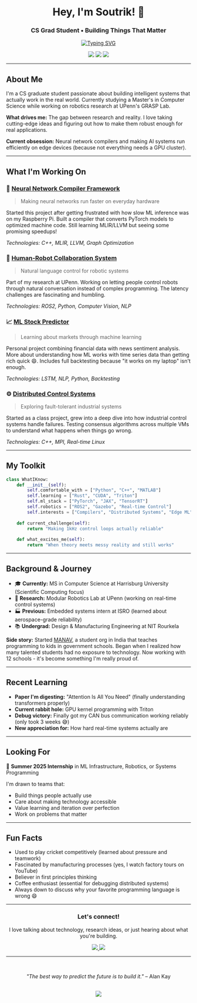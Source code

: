 <div align="center">

# **Hey, I'm Soutrik! 👋**
### CS Grad Student • Building Things That Matter

<a href="https://github.com/SoutrikMukherjee"><img src="https://readme-typing-svg.herokuapp.com?font=Fira+Code&weight=500&size=24&pause=1000&color=00D9FF&center=true&vCenter=true&multiline=true&repeat=false&random=false&width=700&height=80&lines=Robotics+%E2%80%A2+Machine+Learning+%E2%80%A2+Systems;Always+learning%2C+always+building" alt="Typing SVG" /></a>

<p align="center">
<a href="mailto:soutrik.viratech@gmail.com"><img src="https://img.shields.io/badge/Email-soutrik.viratech@gmail.com-blue?style=flat&logo=gmail" /></a>
<a href="https://linkedin.com/in/soutrik-mukherjee"><img src="https://img.shields.io/badge/LinkedIn-Connect-0077B5?style=flat&logo=linkedin" /></a>
<a href="https://calendly.com/soutrik"><img src="https://img.shields.io/badge/Chat-30min-green?style=flat&logo=google-calendar" /></a>
</p>

</div>

---

## **About Me**

I'm a CS graduate student passionate about building intelligent systems that actually work in the real world. Currently studying a Master's in Computer Science while working on robotics research at UPenn's GRASP Lab.

**What drives me:** The gap between research and reality. I love taking cutting-edge ideas and figuring out how to make them robust enough for real applications.

**Current obsession:** Neural network compilers and making AI systems run efficiently on edge devices (because not everything needs a GPU cluster).

---

## **What I'm Working On**

### **🤖 [Neural Network Compiler Framework](https://github.com/SoutrikMukherjee/Neural-Network-Compiler-Framework)**
> Making neural networks run faster on everyday hardware

Started this project after getting frustrated with how slow ML inference was on my Raspberry Pi. Built a compiler that converts PyTorch models to optimized machine code. Still learning MLIR/LLVM but seeing some promising speedups!

*Technologies: C++, MLIR, LLVM, Graph Optimization*

### **🔗 [Human-Robot Collaboration System](https://github.com/SoutrikMukherjee/human-robot-collaboration)**
> Natural language control for robotic systems

Part of my research at UPenn. Working on letting people control robots through natural conversation instead of complex programming. The latency challenges are fascinating and humbling.

*Technologies: ROS2, Python, Computer Vision, NLP*

### **📈 [ML Stock Predictor](https://github.com/SoutrikMukherjee/ML-Stock-Price-Prediction)**
> Learning about markets through machine learning

Personal project combining financial data with news sentiment analysis. More about understanding how ML works with time series data than getting rich quick 😄. Includes full backtesting because "it works on my laptop" isn't enough.

*Technologies: LSTM, NLP, Python, Backtesting*

### **⚙️ [Distributed Control Systems](https://github.com/SoutrikMukherjee/Distributed-Control-System)**
> Exploring fault-tolerant industrial systems

Started as a class project, grew into a deep dive into how industrial control systems handle failures. Testing consensus algorithms across multiple VMs to understand what happens when things go wrong.

*Technologies: C++, MPI, Real-time Linux*

---

## **My Toolkit**

```python
class WhatIKnow:
    def __init__(self):
        self.comfortable_with = ["Python", "C++", "MATLAB"]
        self.learning = ["Rust", "CUDA", "Triton"]
        self.ml_stack = ["PyTorch", "JAX", "TensorRT"]
        self.robotics = ["ROS2", "Gazebo", "Real-time Control"]
        self.interests = ["Compilers", "Distributed Systems", "Edge ML"]
        
    def current_challenge(self):
        return "Making 1kHz control loops actually reliable"
        
    def what_excites_me(self):
        return "When theory meets messy reality and still works"
```

---

## **Background & Journey**

- 🎓 **Currently:** MS in Computer Science at Harrisburg University (Scientific Computing focus)
- 🔬 **Research:** Modular Robotics Lab at UPenn (working on real-time control systems)
- 🏭 **Previous:** Embedded systems intern at ISRO (learned about aerospace-grade reliability)
- 📚 **Undergrad:** Design & Manufacturing Engineering at NIT Rourkela

**Side story:** Started [MANAV](https://github.com/SoutrikMukherjee/MANAV), a student org in India that teaches programming to kids in government schools. Began when I realized how many talented students had no exposure to technology. Now working with 12 schools - it's become something I'm really proud of.

---

## **Recent Learning**

- **Paper I'm digesting:** "Attention Is All You Need" (finally understanding transformers properly)
- **Current rabbit hole:** GPU kernel programming with Triton
- **Debug victory:** Finally got my CAN bus communication working reliably (only took 3 weeks 😅)
- **New appreciation for:** How hard real-time systems actually are

---

## **Looking For**

🌟 **Summer 2025 Internship** in ML Infrastructure, Robotics, or Systems Programming

I'm drawn to teams that:
- Build things people actually use
- Care about making technology accessible
- Value learning and iteration over perfection
- Work on problems that matter

---

## **Fun Facts**

- Used to play cricket competitively (learned about pressure and teamwork)
- Fascinated by manufacturing processes (yes, I watch factory tours on YouTube)
- Believer in first principles thinking
- Coffee enthusiast (essential for debugging distributed systems)
- Always down to discuss why your favorite programming language is wrong 😄

---

<div align="center">

### **Let's connect!**

I love talking about technology, research ideas, or just hearing about what you're building.

<a href="https://calendly.com/soutrik">
<img src="https://img.shields.io/badge/Schedule_a_chat-Available-green?style=for-the-badge&logo=google-meet" />
</a>

<a href="mailto:soutrik.viratech@gmail.com">
<img src="https://img.shields.io/badge/Or_just_email-Direct-blue?style=for-the-badge&logo=gmail" />
</a>

---

<br/>

*"The best way to predict the future is to build it."* – Alan Kay

<br/>

<img src="https://komarev.com/ghpvc/?username=SoutrikMukherjee&color=blue&style=flat" />

</div>
